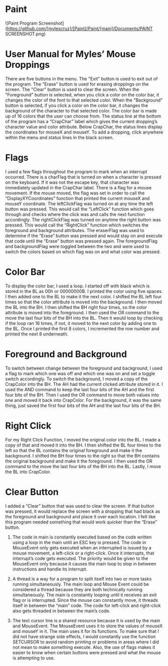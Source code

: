 # Paint

![Paint Program Screenshot](https://github.com/[mylescruz]/[Paint]/Paint/[main]/Documents/PAINT SCREENSHOT.png)

# User Manual for Myles’ Mouse Droppings
There are five buttons in the menu. The "Exit" button is used to exit out of the program. The "Erase" button is used for erasing droppings on the screen. The "Clear" button is used to clear the screen. When the "Foreground" button is selected, when you click a color on the color bar, it changes the color of the font to that selected color. When the "Background" button is selected, if you click a color on the color bar, it changes the background of the character to that selected color. The color bar is made up of 16 colors that the user can choose from. The status line at the bottom of the program has a “CrapChar” label which gives the current dropping’s character value and color attribute. Below CrapChar, the status lines display the coordinates for mouseX and mouseY.  To add a dropping, click anywhere within the menu and status lines in the black screen.

# Flags
I used a few flags throughout the program to mark when an interrupt occurred. There is a charFlag that is turned on when a character is pressed on the keyboard. If it was not the escape key, that character was immediately updated in the CrapChar label. There is a flag for a mouse movement. If the mouse moved, the flag was set in order to call the “DisplayXYCoordinates” function that printed the current mouseX and mouseY coordinate. The leftClickFlag was turned on at any time the left button was pressed. This would call the “LeftClick” function which goes through and checks where the click was and calls the next function accordingly. The rightClickFlag was turned on anytime the right button was pressed. This would call the “RightClick” function which switches the foreground and background attributes. The eraserFlag was used to determine if the “Erase” button was pressed and would stay on and execute that code until the “Erase” button was pressed again. The foregroundFlag and backgroundFlag were toggled between the two and were used to switch the colors based on which flag was on and what color was pressed.

# Color Bar
To display the color bar, I used a loop. I started off with black which is stored in the BL as 00h or 00000000B. I printed the color using five spaces. I then added one to the BL to make it the next color. I shifted the BL left four times so that the color attribute is moved into the background. I then moved the BL into the BH. I then shifted the BH right four times, so the color attribute is moved into the foreground. I then used the OR command to the move the last four bits of the BH into the BL. Then it would loop by checking if the loop ran 16 times, if not, it moved to the next color by adding one to the BL. Once I printed the first 8 colors, I incremented the row number and printed the next 8 underneath.

# Foreground and Background
To switch between change between the foreground and background, I used a flag to mark which one was off and which one was on and set a toggle switch accordingly. To switch the background, I moved a copy of the CrapColor into the BH. The AH had the current clicked attribute stored in it. I used the AND command to keep the last four bits of the AH and the first four bits of the BH. Then I used the OR command to move both values into one and moved it back into CrapColor. For the background, it was the same thing, just saved the first four bits of the AH and the last four bits of the BH.

# Right Click
For my Right Click Function, I moved the original color into the BL. I made a copy of that and moved it into the BH. I then shifted the BL four times to the left so that the BL contains the original foreground and make it the background. I shifted the BH four times to the right so that the BH contains the original background and make it the foreground. I then used the OR command to the move the last four bits of the BH into the BL. Lastly, I move the BL into CrapColor.

# Clear Button
I added a “Clear” button that was used to clear the screen. If that button was pressed, it would replace the screen with a dropping that had black as the foreground and background and place it over each location. I felt like this program needed something that would work quicker than the “Erase” button.

1. The code in main is constantly executed based on the code written using a loop in the main until an ESC key is pressed. The code in MouseEvent only gets executed when an interrupted is issued by a mouse movement, a left-click or a right-click. Once it interrupts, that interrupt’s code gets executed. The priority would be given to the MouseEvent only because it causes the main loop to stop in between instructions and handle its interrupt.

2. A thread is a way for a program to split itself into two or more tasks running simultaneously. The main loop and Mouse Event could be considered a thread because they are both technically running simultaneously. The main is constantly looping until it receives an exit flag or is interrupted. Since the mouse can constantly move, it threads itself in between the “main” code. The code for left-click and right-click also gets threaded in between the main’s code.

3. The text cursor line is a shared resource because it is used by the main and MouseEvent. The MouseEvent uses it to store the values of mouseX and mouseY in it. The main uses it for its functions. To make sure that I did not have strange side effects, I would constantly use the function SETCURSOR to avoid random printing or problems in areas where I did not mean to make something execute. Also, the use of flags makes it easier to know when certain buttons were pressed and what the mouse is attempting to use.
